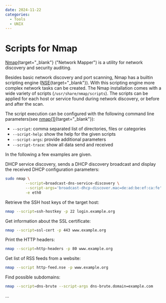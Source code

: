 ```yaml
---
date: 2024-11-22
categories:
  - Tools
  - UNIX
---
```


# Scripts for Nmap

[Nmap](https://nmap.org/){target="_blank"} ("Network Mapper") is a utility for network discovery
and security auditing.

Besides basic network discovery and port scanning, Nmap has a builtin scripting
engine ([NSE](https://nmap.org/book/man-nse.html){target="_blank"}). With this
scripting engine more complex network tasks can be created. The Nmap
installation comes with a wide variety of scripts (`/usr/share/nmap/scripts`).
The scripts can be applied for each host or service found during network
discovery, or before and after the scan.

<!-- more -->

The script execution can be configured with the following command line
parameters(see [nmap(1)](
https://manpages.debian.org/nmap.1.en.html){target="_blank"}):

* `--script`: comma separated list of directories, files or categories
* `--script-help`: show the help for the given scripts
* `--script-args`: provide additional parameters
* `--script-trace`: show all data send and received

In the following a few examples are given.

DHCP service discovery, sends a DHCP discovery broadcast and display the
received DHCP configuration parameters:

``` sh
sudo nmap \
         --script=broadcast-dns-service-discovery \
         --script-args='broadcast-dhcp-discover.mac=de:ad:be:ef:ca:fe' \
         -e eth0
```

Retrieve the SSH host keys of the target host:

``` sh
nmap --script=ssh-hostkey -p 22 login.example.org
```

Get information about the SSL certificate:

``` sh
nmap --script=ssl-cert -p 443 www.example.org
```

Print the HTTP headers:

``` sh
nmap --script=http-headers -p 80 www.example.org
```

Get list of RSS feeds from a website:

``` sh
nmap --script http-feed.nse -p www.example.org
```

Find possible subdomains:

``` sh
nmap --script=dns-brute --script-args dns-brute.domain=example.com
```

...
